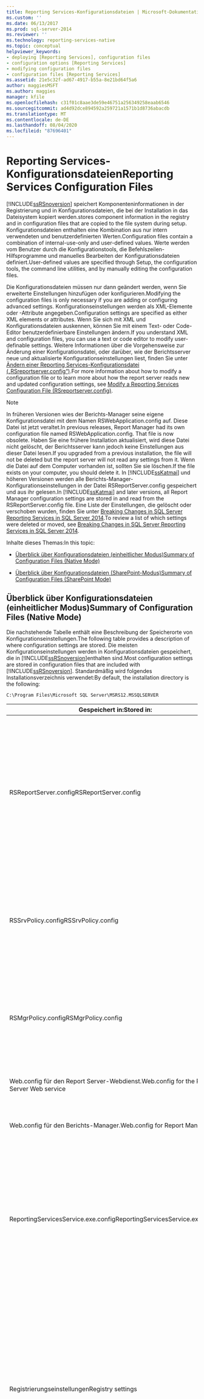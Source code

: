 ```yaml
---
title: Reporting Services-Konfigurationsdateien | Microsoft-Dokumentation
ms.custom: ''
ms.date: 06/13/2017
ms.prod: sql-server-2014
ms.reviewer: ''
ms.technology: reporting-services-native
ms.topic: conceptual
helpviewer_keywords:
- deploying [Reporting Services], configuration files
- configuration options [Reporting Services]
- modifying configuration files
- configuration files [Reporting Services]
ms.assetid: 21e5c32f-ad67-4917-b55a-8e21bd64f5a6
author: maggiesMSFT
ms.author: maggies
manager: kfile
ms.openlocfilehash: c31f01c8aae3de59e46751a256349258eaab6546
ms.sourcegitcommit: ad4d92dce894592a259721a1571b1d8736abacdb
ms.translationtype: MT
ms.contentlocale: de-DE
ms.lasthandoff: 08/04/2020
ms.locfileid: "87696401"
---
```

# <a name="reporting-services-configuration-files"></a><span data-ttu-id="9d9f1-102">Reporting Services-Konfigurationsdateien</span><span class="sxs-lookup"><span data-stu-id="9d9f1-102">Reporting Services Configuration Files</span></span>
  [!INCLUDE[ssRSnoversion](../../includes/ssrsnoversion-md.md)] <span data-ttu-id="9d9f1-103">speichert Komponenteninformationen in der Registrierung und in Konfigurationsdateien, die bei der Installation in das Dateisystem kopiert werden.</span><span class="sxs-lookup"><span data-stu-id="9d9f1-103">stores component information in the registry and in configuration files that are copied to the file system during setup.</span></span> <span data-ttu-id="9d9f1-104">Konfigurationsdateien enthalten eine Kombination aus nur intern verwendeten und benutzerdefinierten Werten.</span><span class="sxs-lookup"><span data-stu-id="9d9f1-104">Configuration files contain a combination of internal-use-only and user-defined values.</span></span> <span data-ttu-id="9d9f1-105">Werte werden vom Benutzer durch die Konfigurationstools, die Befehlszeilen-Hilfsprogramme und manuelles Bearbeiten der Konfigurationsdateien definiert.</span><span class="sxs-lookup"><span data-stu-id="9d9f1-105">User-defined values are specified through Setup, the configuration tools, the command line utilities, and by manually editing the configuration files.</span></span>  
  
 <span data-ttu-id="9d9f1-106">Die Konfigurationsdateien müssen nur dann geändert werden, wenn Sie erweiterte Einstellungen hinzufügen oder konfigurieren.</span><span class="sxs-lookup"><span data-stu-id="9d9f1-106">Modifying the configuration files is only necessary if you are adding or configuring advanced settings.</span></span> <span data-ttu-id="9d9f1-107">Konfigurationseinstellungen werden als XML-Elemente oder -Attribute angegeben.</span><span class="sxs-lookup"><span data-stu-id="9d9f1-107">Configuration settings are specified as either XML elements or attributes.</span></span> <span data-ttu-id="9d9f1-108">Wenn Sie sich mit XML und Konfigurationsdateien auskennen, können Sie mit einem Text- oder Code-Editor benutzerdefinierbare Einstellungen ändern.</span><span class="sxs-lookup"><span data-stu-id="9d9f1-108">If you understand XML and configuration files, you can use a text or code editor to modify user-definable settings.</span></span> <span data-ttu-id="9d9f1-109">Weitere Informationen über die Vorgehensweise zur Änderung einer Konfigurationsdatei, oder darüber, wie der Berichtsserver neue und aktualisierte Konfigurationseinstellungen liest, finden Sie unter [Ändern einer Reporting Services-Konfigurationsdatei („RSreportserver.config“)](modify-a-reporting-services-configuration-file-rsreportserver-config.md).</span><span class="sxs-lookup"><span data-stu-id="9d9f1-109">For more information about how to modify a configuration file or to learn more about how the report server reads new and updated configuration settings, see [Modify a Reporting Services Configuration File &#40;RSreportserver.config&#41;](modify-a-reporting-services-configuration-file-rsreportserver-config.md).</span></span>  
  
> [!NOTE]  
>  <span data-ttu-id="9d9f1-110">In früheren Versionen wies der Berichts-Manager seine eigene Konfigurationsdatei mit dem Namen RSWebApplication.config auf. Diese Datei ist jetzt veraltet.</span><span class="sxs-lookup"><span data-stu-id="9d9f1-110">In previous releases, Report Manager had its own configuration file named RSWebApplication.config. That file is now obsolete.</span></span> <span data-ttu-id="9d9f1-111">Haben Sie eine frühere Installation aktualisiert, wird diese Datei nicht gelöscht, der Berichtsserver kann jedoch keine Einstellungen aus dieser Datei lesen.</span><span class="sxs-lookup"><span data-stu-id="9d9f1-111">If you upgraded from a previous installation, the file will not be deleted but the report server will not read any settings from it.</span></span> <span data-ttu-id="9d9f1-112">Wenn die Datei auf dem Computer vorhanden ist, sollten Sie sie löschen.</span><span class="sxs-lookup"><span data-stu-id="9d9f1-112">If the file exists on your computer, you should delete it.</span></span> <span data-ttu-id="9d9f1-113">In [!INCLUDE[ssKatmai](../../includes/sskatmai-md.md)] und höheren Versionen werden alle Berichts-Manager-Konfigurationseinstellungen in der Datei RSReportServer.config gespeichert und aus ihr gelesen.</span><span class="sxs-lookup"><span data-stu-id="9d9f1-113">In [!INCLUDE[ssKatmai](../../includes/sskatmai-md.md)] and later versions, all Report Manager configuration settings are stored in and read from the RSReportServer.config file.</span></span> <span data-ttu-id="9d9f1-114">Eine Liste der Einstellungen, die gelöscht oder verschoben wurden, finden Sie unter [Breaking Changes in SQL Server Reporting Services in SQL Server 2014](../breaking-changes-in-sql-server-reporting-services-in-sql-server-2016.md).</span><span class="sxs-lookup"><span data-stu-id="9d9f1-114">To review a list of which settings were deleted or moved, see [Breaking Changes in SQL Server Reporting Services in SQL Server 2014](../breaking-changes-in-sql-server-reporting-services-in-sql-server-2016.md).</span></span>  
  
 <span data-ttu-id="9d9f1-115">Inhalte dieses Themas:</span><span class="sxs-lookup"><span data-stu-id="9d9f1-115">In this topic:</span></span>  
  
-   [<span data-ttu-id="9d9f1-116">Überblick über Konfigurationsdateien (einheitlicher Modus)</span><span class="sxs-lookup"><span data-stu-id="9d9f1-116">Summary of Configuration Files (Native Mode)</span></span>](#bkmk_config_file_Summary_native_mode)  
  
-   [<span data-ttu-id="9d9f1-117">Überblick über Konfigurationsdateien (SharePoint-Modus)</span><span class="sxs-lookup"><span data-stu-id="9d9f1-117">Summary of Configuration Files (SharePoint Mode)</span></span>](#bkmk_config_file_Summary_sharepoint_mode)  
  
##  <a name="summary-of-configuration-files-native-mode"></a><a name="bkmk_config_file_Summary_native_mode"></a> <span data-ttu-id="9d9f1-118">Überblick über Konfigurationsdateien (einheitlicher Modus)</span><span class="sxs-lookup"><span data-stu-id="9d9f1-118">Summary of Configuration Files (Native Mode)</span></span>  
 <span data-ttu-id="9d9f1-119">Die nachstehende Tabelle enthält eine Beschreibung der Speicherorte von Konfigurationseinstellungen.</span><span class="sxs-lookup"><span data-stu-id="9d9f1-119">The following table provides a description of where configuration settings are stored.</span></span> <span data-ttu-id="9d9f1-120">Die meisten Konfigurationseinstellungen werden in Konfigurationsdateien gespeichert, die in [!INCLUDE[ssRSnoversion](../../includes/ssrsnoversion-md.md)]enthalten sind.</span><span class="sxs-lookup"><span data-stu-id="9d9f1-120">Most configuration settings are stored in configuration files that are included with [!INCLUDE[ssRSnoversion](../../includes/ssrsnoversion-md.md)].</span></span> <span data-ttu-id="9d9f1-121">Standardmäßig wird folgendes Installationsverzeichnis verwendet:</span><span class="sxs-lookup"><span data-stu-id="9d9f1-121">By default, the installation directory is the following:</span></span>  
  
```  
C:\Program Files\Microsoft SQL Server\MSRS12.MSSQLSERVER  
```  
  
|<span data-ttu-id="9d9f1-122">Gespeichert in:</span><span class="sxs-lookup"><span data-stu-id="9d9f1-122">Stored in:</span></span>|<span data-ttu-id="9d9f1-123">BESCHREIBUNG</span><span class="sxs-lookup"><span data-stu-id="9d9f1-123">Description</span></span>|<span data-ttu-id="9d9f1-124">Position</span><span class="sxs-lookup"><span data-stu-id="9d9f1-124">Location</span></span>|  
|----------------|-----------------|--------------|  
|<span data-ttu-id="9d9f1-125">RSReportServer.config</span><span class="sxs-lookup"><span data-stu-id="9d9f1-125">RSReportServer.config</span></span>|<span data-ttu-id="9d9f1-126">Speichert Konfigurationseinstellungen für Funktionsbereiche des Berichtsserverdiensts: Berichts-Manager, Report Server-Webdienst und Hintergrundverarbeitung.</span><span class="sxs-lookup"><span data-stu-id="9d9f1-126">Stores configuration settings for feature areas of the Report Server service: Report Manager, the Report Server Web service, and background processing.</span></span> <span data-ttu-id="9d9f1-127">Weitere Informationen zu den einzelnen Einstellungen finden Sie unter [RSReportServer Configuration File](rsreportserver-config-configuration-file.md).</span><span class="sxs-lookup"><span data-stu-id="9d9f1-127">For more information about each setting, see [RSReportServer Configuration File](rsreportserver-config-configuration-file.md).</span></span>|<span data-ttu-id="9d9f1-128">\<Installation directory>\Reporting Services \Report Server</span><span class="sxs-lookup"><span data-stu-id="9d9f1-128">\<Installation directory> \Reporting Services \ReportServer</span></span>|  
|<span data-ttu-id="9d9f1-129">RSSrvPolicy.config</span><span class="sxs-lookup"><span data-stu-id="9d9f1-129">RSSrvPolicy.config</span></span>|<span data-ttu-id="9d9f1-130">Speichert die Codezugriffs-Sicherheitsrichtlinien für die Servererweiterungen.</span><span class="sxs-lookup"><span data-stu-id="9d9f1-130">Stores the code access security policies for the server extensions.</span></span> <span data-ttu-id="9d9f1-131">Weitere Informationen zu dieser Datei finden Sie unter [Using Reporting Services Security Policy Files](../extensions/secure-development/using-reporting-services-security-policy-files.md).</span><span class="sxs-lookup"><span data-stu-id="9d9f1-131">For more information about this file, see [Using Reporting Services Security Policy Files](../extensions/secure-development/using-reporting-services-security-policy-files.md).</span></span>|<span data-ttu-id="9d9f1-132">\<Installation directory>\Reporting Services \Report Server</span><span class="sxs-lookup"><span data-stu-id="9d9f1-132">\<Installation directory> \Reporting Services \ReportServer</span></span>|  
|<span data-ttu-id="9d9f1-133">RSMgrPolicy.config</span><span class="sxs-lookup"><span data-stu-id="9d9f1-133">RSMgrPolicy.config</span></span>|<span data-ttu-id="9d9f1-134">Speichert die Codezugriffs-Sicherheitsrichtlinien für den Berichts-Manager.</span><span class="sxs-lookup"><span data-stu-id="9d9f1-134">Stores the code access security policies for Report Manager.</span></span> <span data-ttu-id="9d9f1-135">Weitere Informationen zu dieser Datei finden Sie unter [Using Reporting Services Security Policy Files](../extensions/secure-development/using-reporting-services-security-policy-files.md).</span><span class="sxs-lookup"><span data-stu-id="9d9f1-135">For more information about this file, see [Using Reporting Services Security Policy Files](../extensions/secure-development/using-reporting-services-security-policy-files.md).</span></span>|<span data-ttu-id="9d9f1-136">\<Installation directory>\Reporting Services \ReportManager</span><span class="sxs-lookup"><span data-stu-id="9d9f1-136">\<Installation directory> \Reporting Services \ReportManager</span></span>|  
|<span data-ttu-id="9d9f1-137">Web.config für den Report Server-Webdienst.</span><span class="sxs-lookup"><span data-stu-id="9d9f1-137">Web.config for the Report Server Web service</span></span>|<span data-ttu-id="9d9f1-138">Enthält nur Einstellungen, die für ASP.NET erforderlich sind.</span><span class="sxs-lookup"><span data-stu-id="9d9f1-138">Includes only those settings that are required for ASP.NET.</span></span>|<span data-ttu-id="9d9f1-139">\<Installation directory>\Reporting Services \Report Server</span><span class="sxs-lookup"><span data-stu-id="9d9f1-139">\<Installation directory> \Reporting Services \ReportServer</span></span>|  
|<span data-ttu-id="9d9f1-140">Web.config für den Berichts-Manager.</span><span class="sxs-lookup"><span data-stu-id="9d9f1-140">Web.config for Report Manager</span></span>|<span data-ttu-id="9d9f1-141">Enthält nur Einstellungen, die für ASP.NET erforderlich sind.</span><span class="sxs-lookup"><span data-stu-id="9d9f1-141">Includes only those settings that are required for ASP.NET.</span></span>|<span data-ttu-id="9d9f1-142">\<Installation directory>\Reporting Services \ReportManager</span><span class="sxs-lookup"><span data-stu-id="9d9f1-142">\<Installation directory> \Reporting Services \ReportManager</span></span>|  
|<span data-ttu-id="9d9f1-143">ReportingServicesService.exe.config</span><span class="sxs-lookup"><span data-stu-id="9d9f1-143">ReportingServicesService.exe.config</span></span>|<span data-ttu-id="9d9f1-144">Speichert Konfigurationseinstellungen, die die Ablaufverfolgungsebenen und Protokolloptionen für den Berichtsserverdienst angeben.</span><span class="sxs-lookup"><span data-stu-id="9d9f1-144">Stores configuration settings that specify the trace levels and logging options for the Report Server service.</span></span> <span data-ttu-id="9d9f1-145">Weitere Informationen zu den Elementen in dieser Datei finden Sie unter [ReportingServicesService Configuration File](reportingservicesservice-configuration-file.md).</span><span class="sxs-lookup"><span data-stu-id="9d9f1-145">For more information about the elements in this file, see [ReportingServicesService Configuration File](reportingservicesservice-configuration-file.md).</span></span>|<span data-ttu-id="9d9f1-146">\<Installation directory>\Reporting Services \ReportServer\bin</span><span class="sxs-lookup"><span data-stu-id="9d9f1-146">\<Installation directory> \Reporting Services \ReportServer \Bin</span></span>|  
|<span data-ttu-id="9d9f1-147">Registrierungseinstellungen</span><span class="sxs-lookup"><span data-stu-id="9d9f1-147">Registry settings</span></span>|<span data-ttu-id="9d9f1-148">Speichert den Konfigurationsstatus und andere Einstellungen für die Deinstallation von Reporting Services.</span><span class="sxs-lookup"><span data-stu-id="9d9f1-148">Stores configuration state and other settings used to uninstall Reporting Services.</span></span> <span data-ttu-id="9d9f1-149">Wenn Sie ein Installations- oder Konfigurationsproblem beheben möchten, liefern diese Einstellungen Informationen darüber, wie der Berichtsserver konfiguriert ist.</span><span class="sxs-lookup"><span data-stu-id="9d9f1-149">If you are troubleshooting an installation or configuration problem, you can view these settings to get information about how the report server is configured.</span></span><br /><br /> <span data-ttu-id="9d9f1-150">Ändern Sie diese Einstellungen nicht direkt, da dies die Installation ungültig machen kann.</span><span class="sxs-lookup"><span data-stu-id="9d9f1-150">Do not modify these settings directly as this can invalidate your installation.</span></span>|<span data-ttu-id="9d9f1-151">HKEY_LOCAL_MACHINE\SOFTWARE\Microsoft\Microsoft SQL Server\\<InstanceID\>\Setup</span><span class="sxs-lookup"><span data-stu-id="9d9f1-151">HKEY_LOCAL_MACHINE \SOFTWARE \Microsoft \Microsoft SQL Server \\<InstanceID\> \Setup</span></span><br /><br /> <span data-ttu-id="9d9f1-152">**- und -**</span><span class="sxs-lookup"><span data-stu-id="9d9f1-152">**- And -**</span></span><br /><br /> <span data-ttu-id="9d9f1-153">HKEY_LOCAL_MACHINE\SOFTWARE\Microsoft\Microsoft SQL Server\Services\ReportServer</span><span class="sxs-lookup"><span data-stu-id="9d9f1-153">HKEY_LOCAL_MACHINE\SOFTWARE\Microsoft\Microsoft SQL Server\Services\ReportServer</span></span>|  
|<span data-ttu-id="9d9f1-154">RSReportDesigner.config</span><span class="sxs-lookup"><span data-stu-id="9d9f1-154">RSReportDesigner.config</span></span>|<span data-ttu-id="9d9f1-155">Speichert Konfigurationseinstellungen für den Berichts-Designer.</span><span class="sxs-lookup"><span data-stu-id="9d9f1-155">Stores configuration settings for Report Designer.</span></span> <span data-ttu-id="9d9f1-156">Weitere Informationen finden Sie unter [RSReportDesigner Configuration File](rsreportdesigner-configuration-file.md).</span><span class="sxs-lookup"><span data-stu-id="9d9f1-156">For more information, see [RSReportDesigner Configuration File](rsreportdesigner-configuration-file.md).</span></span>|<span data-ttu-id="9d9f1-157">\<drive>: \Programme\Microsoft Visual Studio 10 \common7 \ide \privateassemblies.</span><span class="sxs-lookup"><span data-stu-id="9d9f1-157">\<drive>:\Program Files \Microsoft Visual Studio 10 \Common7 \IDE \PrivateAssemblies.</span></span>|  
|<span data-ttu-id="9d9f1-158">RSPreviewPolicy.config</span><span class="sxs-lookup"><span data-stu-id="9d9f1-158">RSPreviewPolicy.config</span></span>|<span data-ttu-id="9d9f1-159">Speichert die Codezugriffs-Sicherheitsrichtlinien für die Servererweiterungen, die während der Berichtsvorschau verwendet werden.</span><span class="sxs-lookup"><span data-stu-id="9d9f1-159">Stores the code access security policies for the server extensions used during report preview.</span></span> <span data-ttu-id="9d9f1-160">Weitere Informationen zu dieser Datei finden Sie unter [Using Reporting Services Security Policy Files](../extensions/secure-development/using-reporting-services-security-policy-files.md).</span><span class="sxs-lookup"><span data-stu-id="9d9f1-160">For more information about this file, see [Using Reporting Services Security Policy Files](../extensions/secure-development/using-reporting-services-security-policy-files.md).</span></span>|<span data-ttu-id="9d9f1-161">C:\Programme\Microsoft Visual Studio 10.0\Common7\IDE\PrivateAssembliesr</span><span class="sxs-lookup"><span data-stu-id="9d9f1-161">C:\Program Files\Microsoft Visual Studio 10.0\Common7\IDE\PrivateAssembliesr</span></span>|  
  
##  <a name="summary-of-configuration-files-sharepoint-mode"></a><a name="bkmk_config_file_Summary_sharepoint_mode"></a> <span data-ttu-id="9d9f1-162">Überblick über Konfigurationsdateien (SharePoint-Modus)</span><span class="sxs-lookup"><span data-stu-id="9d9f1-162">Summary of Configuration Files (SharePoint Mode)</span></span>  
 <span data-ttu-id="9d9f1-163">Die folgende Tabelle enthält eine Beschreibung der Konfigurationsdateien, die für einen Berichtsserver im SharePoint-Modus verwendet werden.</span><span class="sxs-lookup"><span data-stu-id="9d9f1-163">The following table provides a description of configuration files used for a SharePoint mode report server.</span></span> <span data-ttu-id="9d9f1-164">Die meisten Konfigurationseinstellungen werden in Datenbanken der SharePoint-Dienstanwendung gespeichert.</span><span class="sxs-lookup"><span data-stu-id="9d9f1-164">Most configuration settings are stored in SharePoint service application databases.</span></span> <span data-ttu-id="9d9f1-165">Weitere Informationen finden Sie unter [Reporting Services-SharePoint-Dienst und -Dienstanwendungen](../reporting-services-sharepoint-service-and-service-applications.md).</span><span class="sxs-lookup"><span data-stu-id="9d9f1-165">For more information, see [Reporting Services SharePoint Service and Service Applications](../reporting-services-sharepoint-service-and-service-applications.md).</span></span>  
  
 <span data-ttu-id="9d9f1-166">Standardmäßig wird das folgende Installationsverzeichnis für den SharePoint-Modus verwendet:</span><span class="sxs-lookup"><span data-stu-id="9d9f1-166">By default, the installation directory for SharePoint mode is the following:</span></span>  
  
```  
C:\Program Files\Common Files\Microsoft Shared\Web Server Extensions\15\WebServices\Reporting  
```  
  
|<span data-ttu-id="9d9f1-167">Gespeichert in:</span><span class="sxs-lookup"><span data-stu-id="9d9f1-167">Stored in:</span></span>|<span data-ttu-id="9d9f1-168">BESCHREIBUNG</span><span class="sxs-lookup"><span data-stu-id="9d9f1-168">Description</span></span>|<span data-ttu-id="9d9f1-169">Position</span><span class="sxs-lookup"><span data-stu-id="9d9f1-169">Location</span></span>|  
|----------------|-----------------|--------------|  
|<span data-ttu-id="9d9f1-170">RSReportServer.config</span><span class="sxs-lookup"><span data-stu-id="9d9f1-170">RSReportServer.config</span></span>|<span data-ttu-id="9d9f1-171">Speichert Konfigurationseinstellungen für Funktionsbereiche des Berichtsserverdiensts: Berichts-Manager, Report Server-Webdienst und Hintergrundverarbeitung.</span><span class="sxs-lookup"><span data-stu-id="9d9f1-171">Stores configuration settings for feature areas of the Report Server service: Report Manager, the Report Server Web service, and background processing.</span></span> <span data-ttu-id="9d9f1-172">Weitere Informationen zu den einzelnen Einstellungen finden Sie unter [RSReportServer Configuration File](rsreportserver-config-configuration-file.md).</span><span class="sxs-lookup"><span data-stu-id="9d9f1-172">For more information about each setting, see [RSReportServer Configuration File](rsreportserver-config-configuration-file.md).</span></span>|<span data-ttu-id="9d9f1-173">\<Installation directory>\Reporting Services \Report Server</span><span class="sxs-lookup"><span data-stu-id="9d9f1-173">\<Installation directory> \Reporting Services \ReportServer</span></span>|  
|<span data-ttu-id="9d9f1-174">RSSrvPolicy.config</span><span class="sxs-lookup"><span data-stu-id="9d9f1-174">RSSrvPolicy.config</span></span>|<span data-ttu-id="9d9f1-175">Speichert die Codezugriffs-Sicherheitsrichtlinien für die Servererweiterungen.</span><span class="sxs-lookup"><span data-stu-id="9d9f1-175">Stores the code access security policies for the server extensions.</span></span> <span data-ttu-id="9d9f1-176">Weitere Informationen zu dieser Datei finden Sie unter [Using Reporting Services Security Policy Files](../extensions/secure-development/using-reporting-services-security-policy-files.md).</span><span class="sxs-lookup"><span data-stu-id="9d9f1-176">For more information about this file, see [Using Reporting Services Security Policy Files](../extensions/secure-development/using-reporting-services-security-policy-files.md).</span></span>|<span data-ttu-id="9d9f1-177">\<Installation directory>\Reporting Services \Report Server</span><span class="sxs-lookup"><span data-stu-id="9d9f1-177">\<Installation directory> \Reporting Services \ReportServer</span></span>|  
|<span data-ttu-id="9d9f1-178">Web.config für den Report Server-Webdienst.</span><span class="sxs-lookup"><span data-stu-id="9d9f1-178">Web.config for the Report Server Web service</span></span>|<span data-ttu-id="9d9f1-179">Enthält nur Einstellungen, die für ASP.NET erforderlich sind.</span><span class="sxs-lookup"><span data-stu-id="9d9f1-179">Includes only those settings that are required for ASP.NET.</span></span>|<span data-ttu-id="9d9f1-180">\<Installation directory>\Reporting Services \Report Server</span><span class="sxs-lookup"><span data-stu-id="9d9f1-180">\<Installation directory> \Reporting Services \ReportServer</span></span>|  
|<span data-ttu-id="9d9f1-181">Registrierungseinstellungen</span><span class="sxs-lookup"><span data-stu-id="9d9f1-181">Registry settings</span></span>|<span data-ttu-id="9d9f1-182">Speichert den Konfigurationsstatus und andere Einstellungen für die Deinstallation von Reporting Services.</span><span class="sxs-lookup"><span data-stu-id="9d9f1-182">Stores configuration state and other settings used to uninstall Reporting Services.</span></span> <span data-ttu-id="9d9f1-183">Speichert darüber hinaus auch Informationen zu jeder [!INCLUDE[ssRSnoversion](../../includes/ssrsnoversion-md.md)] -Dienstanwendung.</span><span class="sxs-lookup"><span data-stu-id="9d9f1-183">Also stores information about each [!INCLUDE[ssRSnoversion](../../includes/ssrsnoversion-md.md)] service application.</span></span><br /><br /> <span data-ttu-id="9d9f1-184">Ändern Sie diese Einstellungen nicht direkt, da dies die Installation ungültig machen kann.</span><span class="sxs-lookup"><span data-stu-id="9d9f1-184">Do not modify these settings directly as this can invalidate your installation.</span></span>|<span data-ttu-id="9d9f1-185">HKEY_LOCAL_MACHINE\SOFTWARE\Microsoft\Microsoft SQL Server\\<InstanceID\>\Setup</span><span class="sxs-lookup"><span data-stu-id="9d9f1-185">HKEY_LOCAL_MACHINE \SOFTWARE \Microsoft \Microsoft SQL Server \\<InstanceID\> \Setup</span></span><br /><br /> <span data-ttu-id="9d9f1-186">Beispiel für eine Instanz-ID: MSSQL12.MSSQLSERVER</span><span class="sxs-lookup"><span data-stu-id="9d9f1-186">Example instance ID: MSSQL12.MSSQLSERVER</span></span><br /><br /> <span data-ttu-id="9d9f1-187">**- und -**</span><span class="sxs-lookup"><span data-stu-id="9d9f1-187">**- And -**</span></span><br /><br /> <span data-ttu-id="9d9f1-188">HKEY_LOCAL_MACHINE\SOFTWARE\Microsoft\Microsoft SQL Server\Reporting Services\Service Applications</span><span class="sxs-lookup"><span data-stu-id="9d9f1-188">HKEY_LOCAL_MACHINE\SOFTWARE\Microsoft\Microsoft SQL Server\Reporting Services\Service Applications</span></span>|  
|<span data-ttu-id="9d9f1-189">RSReportDesigner.config</span><span class="sxs-lookup"><span data-stu-id="9d9f1-189">RSReportDesigner.config</span></span>|<span data-ttu-id="9d9f1-190">Speichert Konfigurationseinstellungen für den Berichts-Designer.</span><span class="sxs-lookup"><span data-stu-id="9d9f1-190">Stores configuration settings for Report Designer.</span></span> <span data-ttu-id="9d9f1-191">Weitere Informationen finden Sie unter [RSReportDesigner Configuration File](rsreportdesigner-configuration-file.md).</span><span class="sxs-lookup"><span data-stu-id="9d9f1-191">For more information, see [RSReportDesigner Configuration File](rsreportdesigner-configuration-file.md).</span></span>|<span data-ttu-id="9d9f1-192">\<drive>: \Programme\Microsoft Visual Studio 10 \common7 \ide \privateassemblies.</span><span class="sxs-lookup"><span data-stu-id="9d9f1-192">\<drive>:\Program Files \Microsoft Visual Studio 10 \Common7 \IDE \PrivateAssemblies.</span></span>|  
  
## <a name="see-also"></a><span data-ttu-id="9d9f1-193">Weitere Informationen</span><span class="sxs-lookup"><span data-stu-id="9d9f1-193">See Also</span></span>  
 <span data-ttu-id="9d9f1-194">[Reporting Services-Berichtsserver &#40;einheitlicher Modus&#41;](reporting-services-report-server-native-mode.md) </span><span class="sxs-lookup"><span data-stu-id="9d9f1-194">[Reporting Services Report Server &#40;Native Mode&#41;](reporting-services-report-server-native-mode.md) </span></span>  
 <span data-ttu-id="9d9f1-195">[Erweiterungen für Reporting Services](../extensions/reporting-services-extensions.md) </span><span class="sxs-lookup"><span data-stu-id="9d9f1-195">[Reporting Services Extensions](../extensions/reporting-services-extensions.md) </span></span>  
 <span data-ttu-id="9d9f1-196">[rsconfig-Hilfsprogramm (SSRS)](../tools/rsconfig-utility-ssrs.md) </span><span class="sxs-lookup"><span data-stu-id="9d9f1-196">[rsconfig Utility &#40;SSRS&#41;](../tools/rsconfig-utility-ssrs.md) </span></span>  
 [<span data-ttu-id="9d9f1-197">Start and Stop the Report Server Service (Starten und Beenden des Berichtsserverdiensts)</span><span class="sxs-lookup"><span data-stu-id="9d9f1-197">Start and Stop the Report Server Service</span></span>](start-and-stop-the-report-server-service.md)  
  
  
